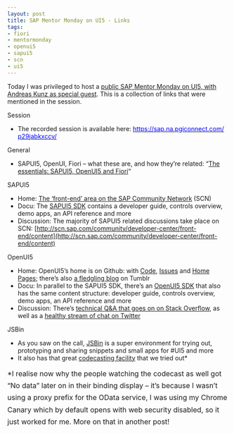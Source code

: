```yaml
---
layout: post
title: SAP Mentor Monday on UI5 - Links
tags:
- fiori
- mentormonday
- openui5
- sapui5
- scn
- ui5
---
```



Today I was privileged to host a [public SAP Mentor Monday on UI5, with Andreas Kunz as special guest](http://scn.sap.com/community/developer-center/front-end/blog/2014/02/13/public-sap-mentor-monday-on-ui5-with-andreas-kunz). This is a collection of links that were mentioned in the session.

Session

- The recorded session is available here: [<span style="color: blue;"><span>https://sap.na.pgiconnect.com/<wbr></wbr>p29jabkxccv/</span></span>](https://sap.na.pgiconnect.com/p29jabkxccv/)

General

- SAPUI5, OpenUI, Fiori – what these are, and how they’re related: “[The essentials: SAPUI5, OpenUI5 and Fiori](http://www.bluefinsolutions.com/Blogs/DJ-Adams/February-2014/The-essentials-SAP-UI5-OpenUI5-and-Fiori/)“

SAPUI5

- Home: [The ‘front-end’ area on the SAP Community Network](http://scn.sap.com/community/developer-center/front-end) (SCN)
- Docu: The [SAPUI5 SDK](https://sapui5.hana.ondemand.com/sdk/) contains a developer guide, controls overview, demo apps, an API reference and more
- Discussion: The majority of SAPUI5 related discussions take place on SCN: [http://scn.sap.com/community/developer-center/front-end/content](http://scn.sap.com/community/developer-center/front-end/content)

OpenUI5

- Home: OpenUI5’s home is on Github: with [Code](https://github.com/SAP/openui5), [Issues](https://github.com/SAP/openui5/issues?state=open) and [Home Pages](http://sap.github.io/openui5/); there’s also [a fledgling blog](http://openui5.tumblr.com/) on Tumblr
- Docu: In parallel to the SAPUI5 SDK, there’s an [OpenUI5 SDK](https://openui5.hana.ondemand.com/) that also has the same content structure: developer guide, controls overview, demo apps, an API reference and more
- Discussion: There’s [technical Q&A that goes on on Stack Overflow](http://stackoverflow.com/questions/tagged/ui5%20or%20sapui5%20or%20openui5), as well as a [healthy stream of chat on Twitter](https://twitter.com/search?q=ui5%20OR%20sapui5%20OR%20openui5&src=typd)

JSBin

- As you saw on the call, [JSBin](http://jsbin.com) is a super environment for trying out, prototyping and sharing snippets and small apps for #UI5 and more
- It also has that great [codecasting facility](http://remysharp.com/2013/11/14/what-is-codecasting/) that we tried out*

<span style="line-height: 1.714285714; font-size: 1rem;">*I realise now why the people watching the codecast as well got “No data” later on in their binding display – it’s because I wasn’t using a proxy prefix for the OData service, I was using my Chrome Canary which by default opens with web security disabled, so it just worked for me. More on that in another post!</span>



